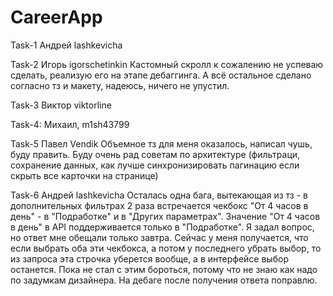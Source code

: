 # CareerApp

Task-1 Андрей lashkevicha

Task-2 Игорь igorschetinkin
Кастомный скролл к сожалению не успеваю сделать, реализую его на этапе дебаггинга. А всё остальное сделано согласно тз и макету, надеюсь, ничего не упустил.

Task-3 Виктор viktorline

Task-4: Михаил, m1sh43799

Task-5 Павел Vendik Объемное тз для меня оказалось, написал чушь, буду править. Буду очень рад советам по архитектуре (фильтраци, сохранение данных, как лучше синхронизировать пагинацию если скрыть все карточки на странице)

Task-6 Андрей lashkevicha
Осталась одна бага, вытекающая из тз - в дополнительных фильтрах 2 раза встречается чекбокс "От 4 часов в день" - в "Подработке" и в "Других параметрах". Значение "От 4 часов в день" в API поддерживается только в "Подработке". Я задал вопрос, но ответ мне обещали только завтра. Сейчас у меня получается, что если выбрать оба эти чекбокса, а потом у последнего убрать выбор, то из запроса эта строчка уберется вообще, а в интерфейсе выбор останется. Пока не стал с этим бороться, потому что не знаю как надо по задумкам дизайнера. На дебаге после получения ответа поправлю.
